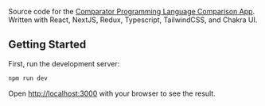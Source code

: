 Source code for the [Comparator Programming Language Comparison App](https://comparator.raiyansayeed.me). Written with React, NextJS, Redux, Typescript, TailwindCSS, and Chakra UI.

## Getting Started

First, run the development server:

```bash
npm run dev
```

Open [http://localhost:3000](http://localhost:3000) with your browser to see the result.
